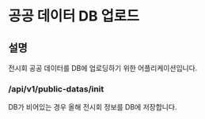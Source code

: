# 공공 데이터 DB 업로드

## 설명
전시회 공공 데이터를 DB에 업로딩하기 위한 어플리케이션입니다.

### /api/v1/public-datas/init
DB가 비어있는 경우 올해 전시회 정보를 DB에 저장합니다.